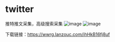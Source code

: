 # twitter
推特推文采集，高级搜索采集
![image](https://github.com/dijiaatm009/twitter/assets/118505205/b1686bf4-a2af-4a08-8302-71602fd3e377)
![image](https://github.com/dijiaatm009/twitter/assets/118505205/40b2f8e1-c86a-47b9-8e33-7d3f75de1c4e)

下载链接：https://wwrg.lanzouc.com/ihHkB16fj8uf
